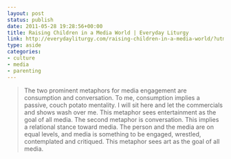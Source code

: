 ```yaml
---
layout: post
status: publish
date: 2011-05-28 19:28:56+00:00
title: Raising Children in a Media World | Everyday Liturgy
link: http://everydayliturgy.com/raising-children-in-a-media-world/?utm_source=feedburner&utm_medium=feed&utm_campaign=Feed%3A+everydayliturgy+%28Everyday+Liturgy%29
type: aside
categories:
- culture
- media
- parenting
---
```


> The two prominent metaphors for media engagement are consumption and conversation. To me, consumption implies a passive, couch potato mentality. I will sit here and let the commercials and shows wash over me. This metaphor sees entertainment as the goal of all media. The second metaphor is conversation. This implies a relational stance toward media. The person and the media are on equal levels, and media is something to be engaged, wrestled, contemplated and critiqued. This metaphor sees art as the goal of all media.
